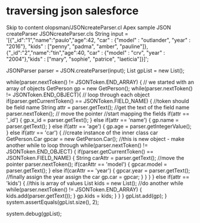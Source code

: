 # traversing  json  salesforce
Skip to content
olopsman/JSONcreateParser.cl
Apex sample JSON createParser
JSONcreateParser.cls
String input = '[{"_id":"1","name":"paulo","age":42, "car" : {"model" : "outlander", "year" : "2016"}, "kids" : ["penny", "padma", "amber", "pauline"]}, {"_id":"2","name":"tin","age":40, "car" : {"model" : "crv", "year" : "2004"},"kids" : ["mary", "sophie", "patrice", "laeticia"]}]';

JSONParser parser = JSON.createParser(input);
List<GetPerson> gpList = new List<GetPerson>();

while(parser.nextToken() != JSONToken.END_ARRAY) { // we started with an array of objects
	GetPerson gp = new GetPerson();
	while(parser.nextToken() != JSONToken.END_OBJECT){ // loop through each object
		if(parser.getCurrentToken() == JSONToken.FIELD_NAME) { //token should be field name
			String attr = parser.getText(); //get the text of the field name
			parser.nextToken(); // move the pointer
			//start mapping the fields
			if(attr == '_id') {
				gp.x_id = parser.getText();
			} else if(attr == 'name') {
				gp.name = parser.getText();
			} else if(attr == 'age') {
				gp.age = parser.getIntegerValue();
			} else if(attr == 'car') {
				//create instance of the inner class car
				GetPerson.Car gpcar = new GetPerson.Car();
				//this is new object - make another while to loop through
				while(parser.nextToken() != JSONToken.END_OBJECT) {
					if(parser.getCurrentToken() == JSONToken.FIELD_NAME) {
						String carAttr = parser.getText();
						//move the pointer
						parser.nextToken();
						if(carAttr == 'model') {
							gpcar.model = parser.getText();
						} else if(carAttr == 'year') {
							gpcar.year = parser.getText();
							//finally assign the year assign the car
							gp.car = gpcar;
						}
					}
				}
			} else if(attr == 'kids') { //this is array of values
				List<String> kids = new List<String>();
				//do another while
				while(parser.nextToken() != JSONToken.END_ARRAY) {
					kids.add(parser.getText());
				}
				gp.kids = kids;
			}
		}
	}
	gpList.add(gp);
}
system.assertEquals(gpList.size(), 2);

system.debug(gpList);

